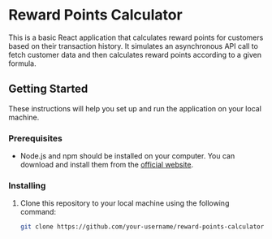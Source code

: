 # Reward Points Calculator

This is a basic React application that calculates reward points for customers based on their transaction history. It simulates an asynchronous API call to fetch customer data and then calculates reward points according to a given formula. 

## Getting Started

These instructions will help you set up and run the application on your local machine.

### Prerequisites

- Node.js and npm should be installed on your computer. You can download and install them from the [official website](https://nodejs.org/).

### Installing

1. Clone this repository to your local machine using the following command:

   ```bash
   git clone https://github.com/your-username/reward-points-calculator.git